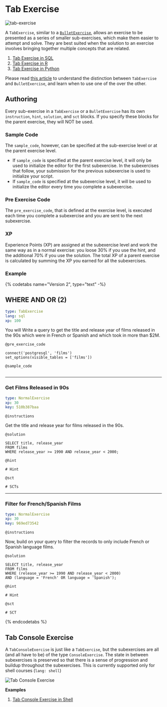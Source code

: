 # Tab Exercise

![tab-exercise](/images/TabExercise.png)

A `TabExercise`, similar to a [`BulletExercise`](bullet-exercise.md), allows an exercise to be presented as a series of smaller sub-exercises, which make them easier to attempt and solve. They are best suited when the solution to an exercise involves bringing together multiple concepts that are related.

1. [Tab Exercise in SQL](examples/md/sql/TabExercise.md)
2. [Tab Exercise in R](examples/md/r/TabExercise.md)
3. [Tab Exercise in Python](examples/md/python/TabExercise.md)


Please read [this article](../guides/tab-vs-bullet-exercises.html) to understand the distinction between `TabExercise` and `BulletExercise`, and learn when to use one of the over the other.

## Authoring

Every sub-exercise in a `TabExercise` or a `BulletExercise` has its own `instruction`, `hint`, `solution`, and `sct` blocks. If you specify these blocks for the parent exercise, they will NOT be used. 

### Sample Code

The `sample_code`, however, can be specified at the sub-exercise level or at the parent exercise level. 

- If `sample_code` is specified at the parent exercise level, it will only be used to initialize the editor for the first subexercise. In the subexercises that follow, your submission for the previous subexercise is used to initialize your script. 
- If `sample_code` is specified at the subexercise level, it will be used to initialize the editor every time you complete a subexercise.

### Pre Exercise Code

The `pre_exercise_code`, that is defined at the exercise level, is executed each time you complete a subexercise and you are sent to the next subexercise.

### XP

Experience Points (XP) are assigned at the subexercise level and work the same way as in a normal exercise: you loose 30% if you use the hint, and the additional 70% if you use the solution. The total XP of a parent exercise is calculated by summing the XP you earned for all the subexercises.

### Example


{% codetabs name="Version 2", type="text" -%}

## WHERE AND OR (2)

```yaml
type: TabExercise 
lang: sql 
xp: 100 
```

You will Write a query to get the title and release year of films released 
in the 90s which were in French or Spanish and which took in more than $2M.

`@pre_exercise_code`

```{python}
connect('postgresql', 'films')
set_options(visible_tables = ['films'])
```

`@sample_code`

```{sql}
```

***

### Get Films Released in 90s

```yaml
type: NormalExercise
xp: 30
key: 510b387baa
```


`@instructions`

Get the title and release year for films released in the 90s.

`@solution`

```{sql}
SELECT title, release_year
FROM films
WHERE release_year >= 1990 AND release_year < 2000;
```

`@hint`

```
# Hint
```

`@sct`

```{python}
# SCTs
```

***

### Filter for French/Spanish Films

```yaml
type: NormalExercise
xp: 30
key: 969ed73542
```

`@instructions`

Now, build on your query to filter the records to only include 
French or Spanish language films.

`@solution`

```{sql}
SELECT title, release_year
FROM films
WHERE (release_year >= 1990 AND release_year < 2000)
AND (language = 'French' OR language = 'Spanish');
```

`@hint`

```
# Hint
```

`@sct`

```{python}
# SCT
```

{% endcodetabs %}

## Tab Console Exercise

A `TabConsoleExercise` is just like a `TabExercise`, but the subexercises are all (and all have to be) of the type `ConsoleExercise`. The state in between subexercises is preserved so that there is a sense of progression and buildup throughout the subexercises. This is currently supported only for shell courses (`lang: shell`)

![Tab Console Exercise](/images/TabConsoleExerciseShell.png)

__Examples__

1. [Tab Console Exercise in Shell](examples/md/shell/TabConsoleExercise.md)
